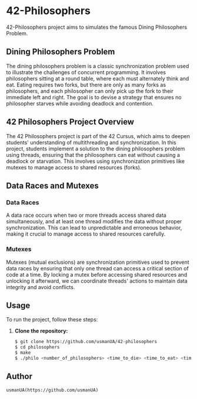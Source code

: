 # 42-Philosophers
42-Philosophers project aims to simulates the famous Dining Philosophers Problem.
## Dining Philosophers Problem

The dining philosophers problem is a classic synchronization problem used to illustrate the challenges of concurrent programming. It involves philosophers sitting at a round table, where each must alternately think and eat. Eating requires two forks, but there are only as many forks as philosophers, and each philosopher can only pick up the fork to their immediate left and right. The goal is to devise a strategy that ensures no philosopher starves while avoiding deadlock and contention.

## 42 Philosophers Project Overview

The 42 Philosophers project is part of the 42 Cursus, which aims to deepen students' understanding of multithreading and synchronization. In this project, students implement a solution to the dining philosophers problem using threads, ensuring that the philosophers can eat without causing a deadlock or starvation. This involves using synchronization primitives like mutexes to manage access to shared resources (forks).

## Data Races and Mutexes

### Data Races

A data race occurs when two or more threads access shared data simultaneously, and at least one thread modifies the data without proper synchronization. This can lead to unpredictable and erroneous behavior, making it crucial to manage access to shared resources carefully.

### Mutexes

Mutexes (mutual exclusions) are synchronization primitives used to prevent data races by ensuring that only one thread can access a critical section of code at a time. By locking a mutex before accessing shared resources and unlocking it afterward, we can coordinate threads' actions to maintain data integrity and avoid conflicts.

## Usage

To run the project, follow these steps:

1. **Clone the repository:**
   ```sh
   $ git clone https://github.com/usmanUA/42-philosophers
   $ cd philosophers
   $ make
   $ ./philo <number_of_philosophers> <time_to_die> <time_to_eat> <time_to_sleep> [number_of_times_each_philosopher_must_eat]

## Author
    usmanUA(https://github.com/usmanUA)
